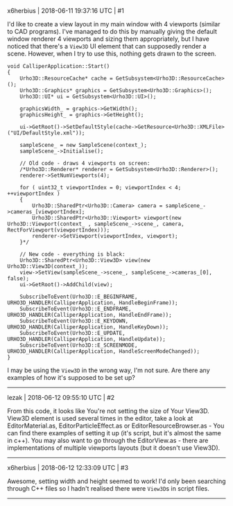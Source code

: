 x6herbius | 2018-06-11 19:37:16 UTC | #1

I'd like to create a view layout in my main window with 4 viewports (similar to CAD programs). I've managed to do this by manually giving the default window renderer 4 viewports and sizing them appropriately, but I have noticed that there's a `View3D` UI element that can supposedly render a scene. However, when I try to use this, nothing gets drawn to the screen.

```
void CalliperApplication::Start()
{
	Urho3D::ResourceCache* cache = GetSubsystem<Urho3D::ResourceCache>();
	Urho3D::Graphics* graphics = GetSubsystem<Urho3D::Graphics>();
	Urho3D::UI* ui = GetSubsystem<Urho3D::UI>();

	graphicsWidth_ = graphics->GetWidth();
	graphicsHeight_ = graphics->GetHeight();

	ui->GetRoot()->SetDefaultStyle(cache->GetResource<Urho3D::XMLFile>("UI/DefaultStyle.xml"));

	sampleScene_ = new SampleScene(context_);
	sampleScene_->Initialise();

	// Old code - draws 4 viewports on screen:
	/*Urho3D::Renderer* renderer = GetSubsystem<Urho3D::Renderer>();
	renderer->SetNumViewports(4);

	for ( uint32_t viewportIndex = 0; viewportIndex < 4; ++viewportIndex )
	{
		Urho3D::SharedPtr<Urho3D::Camera> camera = sampleScene_->cameras_[viewportIndex];
		Urho3D::SharedPtr<Urho3D::Viewport> viewport(new Urho3D::Viewport(context_ , sampleScene_->scene_, camera, RectForViewport(viewportIndex)));
		renderer->SetViewport(viewportIndex, viewport);
	}*/

	// New code - everything is black:
	Urho3D::SharedPtr<Urho3D::View3D> view(new Urho3D::View3D(context_));
	view->SetView(sampleScene_->scene_, sampleScene_->cameras_[0], false);
	ui->GetRoot()->AddChild(view);

	SubscribeToEvent(Urho3D::E_BEGINFRAME, URHO3D_HANDLER(CalliperApplication, HandleBeginFrame));
	SubscribeToEvent(Urho3D::E_ENDFRAME, URHO3D_HANDLER(CalliperApplication, HandleEndFrame));
	SubscribeToEvent(Urho3D::E_KEYDOWN, URHO3D_HANDLER(CalliperApplication, HandleKeyDown));
	SubscribeToEvent(Urho3D::E_UPDATE, URHO3D_HANDLER(CalliperApplication, HandleUpdate));
	SubscribeToEvent(Urho3D::E_SCREENMODE, URHO3D_HANDLER(CalliperApplication, HandleScreenModeChanged));
}
```

I may be using the `View3D` in the wrong way, I'm not sure. Are there any examples of how it's supposed to be set up?

-------------------------

lezak | 2018-06-12 09:55:10 UTC | #2

From this code, it looks like You're not setting the size of Your View3D. 
View3D element is used several times in the editor, take a look at EditorMaterial.as, EditorParticleEffect.as or EditorResourceBrowser.as - You can find there examples of setting it up (it's script, but it's almost the same in c++).
You may also want to go through the EditorView.as - there are implementations of multiple viewports layouts (but it doesn't use View3D).

-------------------------

x6herbius | 2018-06-12 12:33:09 UTC | #3

Awesome, setting width and height seemed to work! I'd only been searching through C++ files so I hadn't realised there were `View3D`s in script files.

-------------------------

